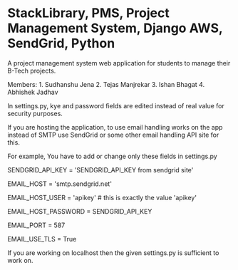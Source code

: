 # StackLibrary, PMS, Project Management System, Django AWS, SendGrid, Python
A project management system web application for students to manage their B-Tech projects.


Members: 1. Sudhanshu Jena
         2. Tejas Manjrekar
         3. Ishan Bhagat
         4. Abhishek Jadhav


In settings.py, kye and password fields are edited instead of real value for security purposes.

If you are hosting the application, to use email handling works on the app instead of SMTP use SendGrid or some other email handling API site for this.

For example, You have to add or change only these fields in settings.py

SENDGRID_API_KEY = 'SENDGRID_API_KEY from sendgrid site'

EMAIL_HOST = 'smtp.sendgrid.net'

EMAIL_HOST_USER = 'apikey' # this is exactly the value 'apikey'

EMAIL_HOST_PASSWORD = SENDGRID_API_KEY

EMAIL_PORT = 587

EMAIL_USE_TLS = True

If you are working on localhost then the given settings.py is sufficient to work on.



